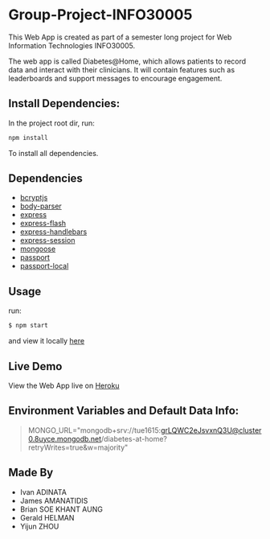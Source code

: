 # Group-Project-INFO30005


This Web App is created as part of a semester long project for Web Information Technologies INFO30005.

The web app is called Diabetes@Home, which allows patients to record data and interact with their clinicians. It will contain features such as leaderboards and support messages to encourage engagement.


## Install Dependencies: 

In the project root dir, run:

```bash
npm install
```

To install all dependencies.

## Dependencies
- [bcryptjs](https://www.npmjs.com/package/bcryptjs)
- [body-parser](https://www.npmjs.com/package/body-parser)
- [express](https://expressjs.com)
- [express-flash](https://www.npmjs.com/package/express-flash)
- [express-handlebars](https://www.npmjs.com/package/express-handlebars)
- [express-session](https://www.npmjs.com/package/express-session)
- [mongoose](https://www.npmjs.com/package/mongoose)
- [passport](https://www.passportjs.org)
- [passport-local](https://www.passportjs.org/packages/passport-local)

## Usage
run:

```bash
$ npm start
```

and view it locally [here](https://localhost:3000)

## Live Demo

View the Web App live on [Heroku](https://diabetes-at-home-tue1615.herokuapp.com/)

## Environment Variables and Default Data Info: 

>MONGO_URL="mongodb+srv://tue1615:grLQWC2eJsvxnQ3U@cluster0.8uyce.mongodb.net/diabetes-at-home?retryWrites=true&w=majority"

## Made By

* Ivan ADINATA
* James AMANATIDIS
* Brian SOE KHANT AUNG
* Gerald HELMAN
* Yijun ZHOU
